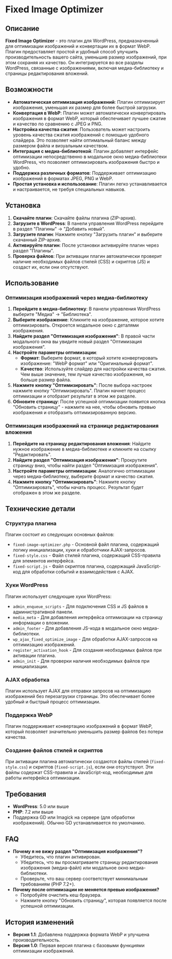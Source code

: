 # Fixed Image Optimizer

## Описание

**Fixed Image Optimizer** - это плагин для WordPress, предназначенный для оптимизации изображений и конвертации их в формат WebP. Плагин предоставляет простой и удобный способ улучшить производительность вашего сайта, уменьшив размер изображений, при этом сохраняя их качество. Он интегрируется во все разделы WordPress, связанные с изображениями, включая медиа-библиотеку и страницы редактирования вложений.

## Возможности

*   **Автоматическая оптимизация изображений**: Плагин оптимизирует изображения, уменьшая их размер для более быстрой загрузки.
*   **Конвертация в WebP**: Плагин может автоматически конвертировать изображения в формат WebP, который обеспечивает лучшее сжатие и качество по сравнению с JPEG и PNG.
*   **Настройка качества сжатия**: Пользователь может настроить уровень качества сжатия изображений с помощью удобного слайдера. Это позволяет найти оптимальный баланс между размером файла и визуальным качеством.
*   **Интеграция с медиа-библиотекой**: Плагин добавляет интерфейс оптимизации непосредственно в модальное окно медиа-библиотеки WordPress, что позволяет оптимизировать изображения быстро и удобно.
*   **Поддержка различных форматов**: Поддерживает оптимизацию изображений в форматах JPEG, PNG и WebP.
*   **Простая установка и использование**: Плагин легко устанавливается и настраивается, не требуя специальных навыков.

## Установка

1.  **Скачайте плагин**: Скачайте файлы плагина (ZIP-архив).
2.  **Загрузите в WordPress**: В панели управления WordPress перейдите в раздел "Плагины" -> "Добавить новый".
3.  **Загрузите плагин**: Нажмите кнопку "Загрузить плагин" и выберите скачанный ZIP-архив.
4.  **Активируйте плагин**: После установки активируйте плагин через раздел "Плагины".
5.  **Проверка файлов**: При активации плагин автоматически проверит наличие необходимых файлов стилей (CSS) и скриптов (JS) и создаст их, если они отсутствуют.

## Использование

### Оптимизация изображений через медиа-библиотеку

1.  **Перейдите в медиа-библиотеку**: В панели управления WordPress выберите "Медиа" -> "Библиотека".
2.  **Выберите изображение**: Кликните на изображение, которое хотите оптимизировать. Откроется модальное окно с деталями изображения.
3.  **Найдите раздел "Оптимизация изображения"**: В правой части модального окна вы увидите новый раздел "Оптимизация изображения".
4.  **Настройте параметры оптимизации**:
    *   **Формат**: Выберите формат, в который хотите конвертировать изображение: "WebP формат" или "Оригинальный формат".
    *   **Качество**: Используйте слайдер для настройки качества сжатия. Чем выше значение, тем лучше качество изображения, но больше размер файла.
5.  **Нажмите кнопку "Оптимизировать"**: После выбора настроек нажмите кнопку "Оптимизировать". Плагин начнет процесс оптимизации и отобразит результат в этом же разделе.
6. **Обновите страницу**: После успешной оптимизации появится кнопка "Обновить страницу" - нажмите на нее, чтобы обновить превью изображения и отобразить оптимизированную версию.

### Оптимизация изображений на странице редактирования вложения

1.  **Перейдите на страницу редактирования вложения**: Найдите нужное изображение в медиа-библиотеке и кликните на ссылку "Редактировать".
2.  **Найдите раздел "Оптимизация изображения"**: Прокрутите страницу вниз, чтобы найти раздел "Оптимизация изображения".
3.  **Настройте параметры оптимизации**: Аналогично оптимизации через медиа-библиотеку, выберите формат и качество сжатия.
4.  **Нажмите кнопку "Оптимизировать"**: Нажмите кнопку "Оптимизировать", чтобы начать процесс. Результат будет отображен в этом же разделе.

## Технические детали

### Структура плагина

Плагин состоит из следующих основных файлов:

*   `fixed-image-optimizer.php` - Основной файл плагина, содержащий логику инициализации, хуки и обработчики AJAX-запросов.
*   `fixed-style.css` - Файл стилей плагина, содержащий CSS-правила для элементов интерфейса.
*   `fixed-script.js` - Файл скриптов плагина, содержащий JavaScript-код для обработки событий и взаимодействия с AJAX.

### Хуки WordPress

Плагин использует следующие хуки WordPress:

*   `admin_enqueue_scripts` - Для подключения CSS и JS файлов в административной панели.
*   `media_meta` - Для добавления интерфейса оптимизации на страницу информации о вложении.
*   `admin_footer` - Для добавления JS-кода в модальное окно медиа-библиотеки.
*   `wp_ajax_fixed_optimize_image` - Для обработки AJAX-запросов на оптимизацию изображений.
*   `register_activation_hook` - Для создания необходимых файлов при активации плагина.
*   `admin_init` - Для проверки наличия необходимых файлов при инициализации.

### AJAX обработка

Плагин использует AJAX для отправки запросов на оптимизацию изображений без перезагрузки страницы. Это обеспечивает более удобный и быстрый процесс оптимизации.

### Поддержка WebP

Плагин поддерживает конвертацию изображений в формат WebP, который позволяет значительно уменьшить размер файлов без потери качества.

### Создание файлов стилей и скриптов

При активации плагина автоматически создаются файлы стилей (`fixed-style.css`) и скриптов (`fixed-script.js`), если они отсутствуют. Эти файлы содержат CSS-правила и JavaScript-код, необходимые для работы интерфейса оптимизации.

## Требования

*   **WordPress**: 5.0 или выше
*   **PHP**: 7.2 или выше
*   Поддержка GD или Imagick на сервере (для обработки изображений). Обычно GD устанавливается по умолчанию.

## FAQ

*   **Почему я не вижу раздел "Оптимизация изображения"?**
    *   Убедитесь, что плагин активирован.
    *   Убедитесь, что вы просматриваете страницу редактирования изображения (медиа-файл) или модальное окно медиа-библиотеки.
    *   Проверьте, что ваш сервер соответствует минимальным требованиям (PHP 7.2+).
*   **Почему после оптимизации не меняется превью изображения?**
    *   Попробуйте очистить кеш браузера.
    *   Нажмите кнопку "Обновить страницу", которая появляется после успешной оптимизации.

## История изменений

*   **Версия 1.1**: Добавлена поддержка формата WebP и улучшена производительность.
*   **Версия 1.0**: Первая версия плагина с базовыми функциями оптимизации изображений.
